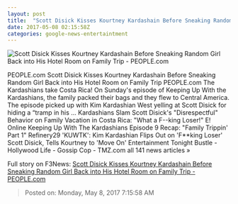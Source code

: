 ```yaml
---
layout: post
title:  "Scott Disick Kisses Kourtney Kardashain Before Sneaking Random Girl Back into His Hotel Room on Family Trip - PEOPLE.com"
date: 2017-05-08 02:15:58Z
categories: google-news-entertaintment
---
```


![Scott Disick Kisses Kourtney Kardashain Before Sneaking Random Girl Back into His Hotel Room on Family Trip - PEOPLE.com](http://i2.wp.com/peopledotcom.files.wordpress.com/2017/05/scott-disick.jpg?crop=0px%2C0px%2C2000px%2C1050px&resize=1200%2C630&ssl=1)

PEOPLE.com Scott Disick Kisses Kourtney Kardashain Before Sneaking Random Girl Back into His Hotel Room on Family Trip PEOPLE.com The Kardashians take Costa Rica! On Sunday's episode of Keeping Up With the Kardashians, the family packed their bags and they flew to Central America. The episode picked up with Kim Kardashian West yelling at Scott Disick for hiding a “tramp in his ... Kardashians Slam Scott Disick's "Disrespectful" Behavior on Family Vacation in Costa Rica: "What a F--king Loser!" E! Online Keeping Up With The Kardashians Episode 9 Recap: "Family Trippin' Part 1" Refinery29 'KUWTK': Kim Kardashian Flips Out on 'F**king Loser' Scott Disick, Tells Kourtney to 'Move On' Entertainment Tonight Bustle - Hollywood Life - Gossip Cop - TMZ.com all 141 news articles »


Full story on F3News: [Scott Disick Kisses Kourtney Kardashain Before Sneaking Random Girl Back into His Hotel Room on Family Trip - PEOPLE.com](http://www.f3nws.com/n/T3ZeHJ)

> Posted on: Monday, May 8, 2017 7:15:58 AM
